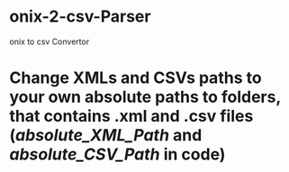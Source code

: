 onix-2-csv-Parser
=================

onix to csv Convertor

Change XMLs and CSVs paths to your own absolute paths to folders, that contains .xml and .csv files (*absolute_XML_Path* and *absolute_CSV_Path* in code)
=================
